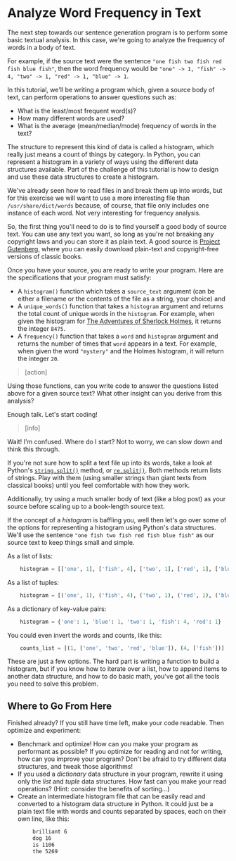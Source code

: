 # Analyze Word Frequency in Text

The next step towards our sentence generation program is to perform some basic textual analysis. In this case, we're going to analyze the frequency of words in a body of text.

For example, if the source text were the sentence `"one fish two fish red fish blue fish"`, then the word frequency would be `"one" -> 1, "fish" -> 4, "two" -> 1, "red" -> 1, "blue" -> 1`.

In this tutorial, we'll be writing a program which, given a source body of text, can perform operations to answer questions such as:

- What is the least/most frequent word(s)?
- How many different words are used?
- What is the average (mean/median/mode) frequency of words in the text?

The structure to represent this kind of data is called a histogram, which really just means a count of things by category. In Python, you can represent a histogram in a variety of ways using the different data structures available. Part of the challenge of this tutorial is how to design and use these data structures to create a histogram.

We've already seen how to read files in and break them up into words, but for this exercise we will want to use a more interesting file than `/usr/share/dict/words` because, of course, that file only includes one instance of each word. Not very interesting for frequency analysis.

So, the first thing you'll need to do is to find yourself a good body of source text. You can use any text you want, so long as you're not breaking any copyright laws and you can store it as plain text. A good source is [Project Gutenberg](https://www.gutenberg.org/), where you can easily download plain-text and copyright-free versions of classic books.

Once you have your source, you are ready to write your program. Here are the specifications that your program must satisfy:

- A `histogram()` function which takes a `source_text` argument (can be either a filename or the contents of the file as a string, your choice) and
- A `unique_words()` function that takes a `histogram` argument and returns the total count of unique words in the `histogram`. For example, when given the histogram for [The Adventures of Sherlock Holmes](https://www.gutenberg.org/ebooks/1661), it returns the integer `8475`.
- A `frequency()` function that takes a `word` and `histogram` argument and returns the number of times that `word` appears in a text. For example, when given the word `"mystery"` and the Holmes histogram, it will return the integer `20`.

> [action]
>
Using those functions, can you write code to answer the questions listed above for a given source text? What other insight can you derive from this analysis?
>
Enough talk. Let's start coding!

> [info]
>
Wait! I'm confused. Where do I start?
Not to worry, we can slow down and think this through.
>
If you're not sure how to split a text file up into its words, take a look at Python's [`string.split()`](https://docs.python.org/3/library/stdtypes.html#str.split) method, or [`re.split()`](https://docs.python.org/3/library/re.html#re.split). Both methods return lists of strings. Play with them (using smaller strings than giant texts from classical books) until you feel comfortable with how they work.
>
Additionally, try using a much smaller body of text (like a blog post) as your source before scaling up to a book-length source text.
>
If the concept of a *histogram* is baffling you, well then let's go over some of the options for representing a histogram using Python's data structures. We'll use the sentence `"one fish two fish red fish blue fish"` as our source text to keep things small and simple.

As a list of lists:

```python
	histogram = [['one', 1], ['fish', 4], ['two', 1], ['red', 1], ['blue', 1]]
```

As a list of tuples:

```python
	histogram = [('one', 1), ('fish', 4), ('two', 1), ('red', 1), ('blue', 1)]
```

As a dictionary of key-value pairs:

```python
	histogram = {'one': 1, 'blue': 1, 'two': 1, 'fish': 4, 'red': 1}
```

You could even invert the words and counts, like this:

```python
	counts_list = [(1, ['one', 'two', 'red', 'blue']), (4, ['fish'])]
```

These are just a few options. The hard part is writing a function to build a histogram, but if you know how to iterate over a list, how to append items to another data structure, and how to do basic math, you've got all the tools you need to solve this problem.

## Where to Go From Here

Finished already? If you still have time left, make your code readable. Then optimize and experiment:

- Benchmark and optimize! How can you make your program as performant as possible? If you optimize for reading and not for writing, how can you improve your program? Don't be afraid to try different data structures, and tweak those algorithms!
- If you used a *dictionary* data structure in your program, rewrite it using only the *list* and *tuple* data structures. How fast can you make your read operations? (Hint: consider the benefits of sorting...)
- Create an intermediate histogram file that can be easily read and converted to a histogram data structure in Python. It could just be a plain text file with words and counts separated by spaces, each on their own line, like this:

```bash
		brilliant 6
		dog 16
		is 1106
		the 5269
```
